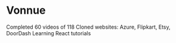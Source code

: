 # Vonnue

Completed 60 videos of 118
Cloned websites:
Azure, Flipkart, Etsy, DoorDash
Learning React tutorials 

